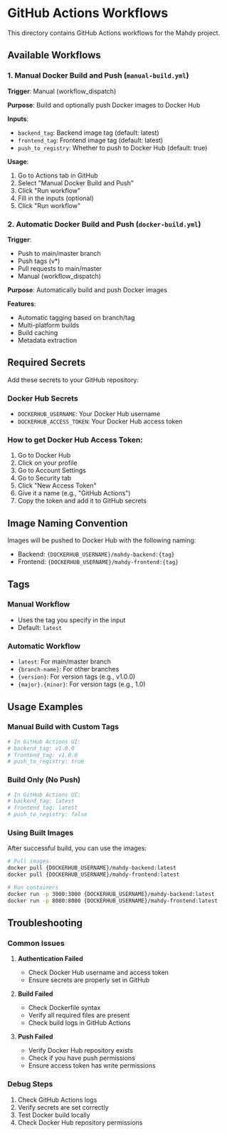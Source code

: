 # GitHub Actions Workflows

This directory contains GitHub Actions workflows for the Mahdy project.

## Available Workflows

### 1. Manual Docker Build and Push (`manual-build.yml`)

**Trigger**: Manual (workflow_dispatch)

**Purpose**: Build and optionally push Docker images to Docker Hub

**Inputs**:
- `backend_tag`: Backend image tag (default: latest)
- `frontend_tag`: Frontend image tag (default: latest)
- `push_to_registry`: Whether to push to Docker Hub (default: true)

**Usage**:
1. Go to Actions tab in GitHub
2. Select "Manual Docker Build and Push"
3. Click "Run workflow"
4. Fill in the inputs (optional)
5. Click "Run workflow"

### 2. Automatic Docker Build and Push (`docker-build.yml`)

**Trigger**: 
- Push to main/master branch
- Push tags (v*)
- Pull requests to main/master
- Manual (workflow_dispatch)

**Purpose**: Automatically build and push Docker images

**Features**:
- Automatic tagging based on branch/tag
- Multi-platform builds
- Build caching
- Metadata extraction

## Required Secrets

Add these secrets to your GitHub repository:

### Docker Hub Secrets
- `DOCKERHUB_USERNAME`: Your Docker Hub username
- `DOCKERHUB_ACCESS_TOKEN`: Your Docker Hub access token

### How to get Docker Hub Access Token:
1. Go to Docker Hub
2. Click on your profile
3. Go to Account Settings
4. Go to Security tab
5. Click "New Access Token"
6. Give it a name (e.g., "GitHub Actions")
7. Copy the token and add it to GitHub secrets

## Image Naming Convention

Images will be pushed to Docker Hub with the following naming:
- Backend: `{DOCKERHUB_USERNAME}/mahdy-backend:{tag}`
- Frontend: `{DOCKERHUB_USERNAME}/mahdy-frontend:{tag}`

## Tags

### Manual Workflow
- Uses the tag you specify in the input
- Default: `latest`

### Automatic Workflow
- `latest`: For main/master branch
- `{branch-name}`: For other branches
- `{version}`: For version tags (e.g., v1.0.0)
- `{major}.{minor}`: For version tags (e.g., 1.0)

## Usage Examples

### Manual Build with Custom Tags
```bash
# In GitHub Actions UI:
# backend_tag: v1.0.0
# frontend_tag: v1.0.0
# push_to_registry: true
```

### Build Only (No Push)
```bash
# In GitHub Actions UI:
# backend_tag: latest
# frontend_tag: latest
# push_to_registry: false
```

### Using Built Images

After successful build, you can use the images:

```bash
# Pull images
docker pull {DOCKERHUB_USERNAME}/mahdy-backend:latest
docker pull {DOCKERHUB_USERNAME}/mahdy-frontend:latest

# Run containers
docker run -p 3000:3000 {DOCKERHUB_USERNAME}/mahdy-backend:latest
docker run -p 8080:8080 {DOCKERHUB_USERNAME}/mahdy-frontend:latest
```

## Troubleshooting

### Common Issues

1. **Authentication Failed**
   - Check Docker Hub username and access token
   - Ensure secrets are properly set in GitHub

2. **Build Failed**
   - Check Dockerfile syntax
   - Verify all required files are present
   - Check build logs in GitHub Actions

3. **Push Failed**
   - Verify Docker Hub repository exists
   - Check if you have push permissions
   - Ensure access token has write permissions

### Debug Steps

1. Check GitHub Actions logs
2. Verify secrets are set correctly
3. Test Docker build locally
4. Check Docker Hub repository permissions
